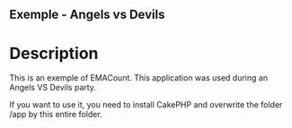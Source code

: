 ## Exemple - Angels vs Devils

# Description
This is an exemple of EMACount. This application was used during an Angels VS Devils party.

If you want to use it, you need to install CakePHP and overwrite the folder /app by this entire folder.